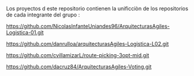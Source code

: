Los proyectos d este repositorio contienen la unificciòn de los repositorios de cada integrante del grupo :

https://github.com/NicolasInfanteUniandes96/ArquitecturasAgiles-Logistica-01.git

https://github.com/danrulloa/arquitecturasAgiles-Logistica-L02.git

https://github.com/cvillamizarL/route-picking-3opt-mid.git

https://github.com/dacruz84/ArquitecturasAgiles-Voting.git
